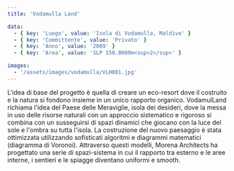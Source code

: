```yaml
---
title: 'Vodamulla Land'

data:
  - { key: 'Luogo', value: 'Isola di Vodamulla, Maldive' }
  - { key: 'Committente', value: 'Privato' }
  - { key: 'Anno', value: '2009' }
  - { key: 'Area', value: 'SLP 150.0000m<sup>2</sup>' }

images:
  - '/assets/images/vodamulla/VLH001.jpg'
---
```


L'idea di base del progetto è quella di creare un eco-resort dove il costruito e la natura si
fondono insieme in un unico rapporto organico. VodamulLand richiama l'idea del Paese delle
Meraviglie, isola dei desideri, dove la messa in uso delle risorse naturali con un approccio
sistematico e rigoroso si combina con un susseguirsi di spazi dinamici che giocano con la luce del
sole e l'ombra su tutta l'isola. La costruzione del nuovo paesaggio è stata ottimizzata utilizzando
sofisticati algoritmi e diagrammi matematici (diagramma di Voronoi). Attraverso questi modelli,
Morena Architects ha progettato una serie di spazi-sistema in cui il rapporto tra esterno e le aree
interne, i sentieri e le spiagge diventano uniformi e smooth.
